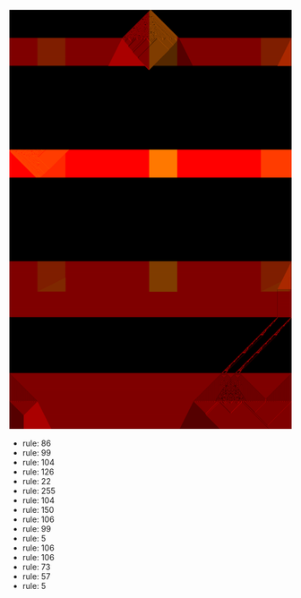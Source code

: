 ![photo](./output.png) 
 * rule: 86
* rule: 99
* rule: 104
* rule: 126
* rule: 22
* rule: 255
* rule: 104
* rule: 150
* rule: 106
* rule: 99
* rule: 5
* rule: 106
* rule: 106
* rule: 73
* rule: 57
* rule: 5
